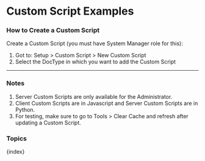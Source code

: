 <!-- add-breadcrumbs -->
# Custom Script Examples

### How to Create a Custom Script

Create a Custom Script (you must have System Manager role for this):

  1. Got to: Setup > Custom Script > New Custom Script
  2. Select the DocType in which you want to add the Custom Script

* * *

### Notes

  1. Server Custom Scripts are only available for the Administrator.
  2. Client Custom Scripts are in Javascript and Server Custom Scripts are in Python.
  3. For testing, make sure to go to Tools > Clear Cache and refresh after updating a Custom Script.

### Topics

{index}
